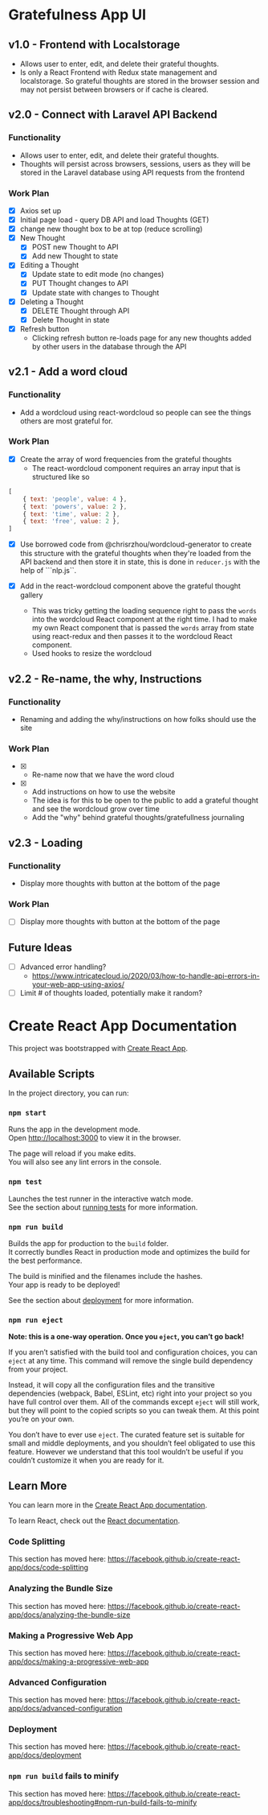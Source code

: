 # Gratefulness App UI

## v1.0 - Frontend with Localstorage
- Allows user to enter, edit, and delete their grateful thoughts. 
- Is only a React Frontend with Redux state management and localstorage. So grateful thoughts are stored in the browser session and may not persist between browsers or if cache is cleared.

## v2.0 - Connect with Laravel API Backend
### Functionality
- Allows user to enter, edit, and delete their grateful thoughts. 
- Thoughts will persist across browsers, sessions, users as they will be stored in the Laravel database using API requests from the frontend

### Work Plan
- [x] Axios set up
- [x] Initial page load - query DB API and load Thoughts (GET)
- [x] change new thought box to be at top (reduce scrolling) 
- [x] New Thought 
    - [x] POST new Thought to API
    - [x] Add new Thought to state
- [x] Editing a Thought
    - [x] Update state to edit mode (no changes)
    - [x] PUT Thought changes to API
    - [x] Update state with changes to Thought
- [x] Deleting a Thought
    - [x] DELETE Thought through API
    - [x] Delete Thought in state
- [x] Refresh button
  - Clicking refresh button re-loads page for any new thoughts added by other users in the database through the API

## v2.1 - Add a word cloud
### Functionality
- Add a wordcloud using react-wordcloud so people can see the things others are most grateful for. 

### Work Plan
- [x] Create the array of word frequencies from the grateful thoughts
  - The react-wordcloud component requires an array input that is structured like so
```js
[
    { text: 'people', value: 4 },
    { text: 'powers', value: 2 },
    { text: 'time', value: 2 },
    { text: 'free', value: 2 },
]
```
  - [x] Use borrowed code from @chrisrzhou/wordcloud-generator to create this structure with the grateful thoughts when they're loaded from the API backend and then store it in state, this is done in ```reducer.js``` with the help of ```nlp.js``.

- [x] Add in the react-wordcloud component above the grateful thought gallery
    - This was tricky getting the loading sequence right to pass the ```words``` into the wordcloud React component at the right time. I had to make my own React component that is passed the ```words``` array from state using react-redux and then passes it to the wordcloud React component.
    - Used hooks to resize the wordcloud

## v2.2 - Re-name, the why, Instructions
### Functionality
- Renaming and adding the why/instructions on how folks should use the site

### Work Plan
- [x] - Re-name now that we have the word cloud
- [x] - Add instructions on how to use the website
  - The idea is for this to be open to the public to add a grateful thought and see the wordcloud grow over time
  - Add the "why" behind grateful thoughts/gratefullness journaling 

## v2.3 - Loading
### Functionality
 - Display more thoughts with button at the bottom of the page

### Work Plan
- [ ] Display more thoughts with button at the bottom of the page

## Future Ideas
- [ ] Advanced error handling?
  - https://www.intricatecloud.io/2020/03/how-to-handle-api-errors-in-your-web-app-using-axios/
- [ ] Limit # of thoughts loaded, potentially make it random?

# Create React App Documentation

This project was bootstrapped with [Create React App](https://github.com/facebook/create-react-app).

## Available Scripts

In the project directory, you can run:

### `npm start`

Runs the app in the development mode.<br />
Open [http://localhost:3000](http://localhost:3000) to view it in the browser.

The page will reload if you make edits.<br />
You will also see any lint errors in the console.

### `npm test`

Launches the test runner in the interactive watch mode.<br />
See the section about [running tests](https://facebook.github.io/create-react-app/docs/running-tests) for more information.

### `npm run build`

Builds the app for production to the `build` folder.<br />
It correctly bundles React in production mode and optimizes the build for the best performance.

The build is minified and the filenames include the hashes.<br />
Your app is ready to be deployed!

See the section about [deployment](https://facebook.github.io/create-react-app/docs/deployment) for more information.

### `npm run eject`

**Note: this is a one-way operation. Once you `eject`, you can’t go back!**

If you aren’t satisfied with the build tool and configuration choices, you can `eject` at any time. This command will remove the single build dependency from your project.

Instead, it will copy all the configuration files and the transitive dependencies (webpack, Babel, ESLint, etc) right into your project so you have full control over them. All of the commands except `eject` will still work, but they will point to the copied scripts so you can tweak them. At this point you’re on your own.

You don’t have to ever use `eject`. The curated feature set is suitable for small and middle deployments, and you shouldn’t feel obligated to use this feature. However we understand that this tool wouldn’t be useful if you couldn’t customize it when you are ready for it.

## Learn More

You can learn more in the [Create React App documentation](https://facebook.github.io/create-react-app/docs/getting-started).

To learn React, check out the [React documentation](https://reactjs.org/).

### Code Splitting

This section has moved here: https://facebook.github.io/create-react-app/docs/code-splitting

### Analyzing the Bundle Size

This section has moved here: https://facebook.github.io/create-react-app/docs/analyzing-the-bundle-size

### Making a Progressive Web App

This section has moved here: https://facebook.github.io/create-react-app/docs/making-a-progressive-web-app

### Advanced Configuration

This section has moved here: https://facebook.github.io/create-react-app/docs/advanced-configuration

### Deployment

This section has moved here: https://facebook.github.io/create-react-app/docs/deployment

### `npm run build` fails to minify

This section has moved here: https://facebook.github.io/create-react-app/docs/troubleshooting#npm-run-build-fails-to-minify
